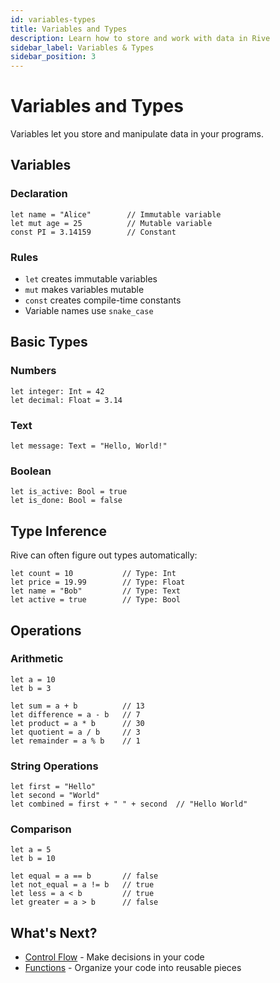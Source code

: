 ```yaml
---
id: variables-types
title: Variables and Types
description: Learn how to store and work with data in Rive
sidebar_label: Variables & Types
sidebar_position: 3
---
```


# Variables and Types

Variables let you store and manipulate data in your programs.

## Variables

### Declaration

```rive
let name = "Alice"        // Immutable variable
let mut age = 25          // Mutable variable
const PI = 3.14159        // Constant
```

### Rules

- `let` creates immutable variables
- `mut` makes variables mutable
- `const` creates compile-time constants
- Variable names use `snake_case`

## Basic Types

### Numbers

```rive
let integer: Int = 42
let decimal: Float = 3.14
```

### Text

```rive
let message: Text = "Hello, World!"
```

### Boolean

```rive
let is_active: Bool = true
let is_done: Bool = false
```

## Type Inference

Rive can often figure out types automatically:

```rive
let count = 10           // Type: Int
let price = 19.99        // Type: Float
let name = "Bob"         // Type: Text
let active = true        // Type: Bool
```

## Operations

### Arithmetic

```rive
let a = 10
let b = 3

let sum = a + b          // 13
let difference = a - b   // 7
let product = a * b      // 30
let quotient = a / b     // 3
let remainder = a % b    // 1
```

### String Operations

```rive
let first = "Hello"
let second = "World"
let combined = first + " " + second  // "Hello World"
```

### Comparison

```rive
let a = 5
let b = 10

let equal = a == b       // false
let not_equal = a != b   // true
let less = a < b         // true
let greater = a > b      // false
```

## What's Next?

- [Control Flow](control-flow.md) - Make decisions in your code
- [Functions](../intermediate/functions.md) - Organize your code into reusable pieces
